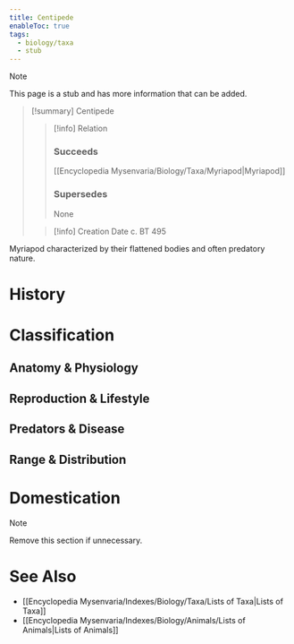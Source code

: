 ```yaml
---
title: Centipede
enableToc: true
tags:
  - biology/taxa
  - stub
---
```


> [!note]
> This page is a stub and has more information that can be added.

> [!summary] Centipede
> > [!info] Relation
> > ### Succeeds
> > [[Encyclopedia Mysenvaria/Biology/Taxa/Myriapod|Myriapod]]
> > ### Supersedes
> > None
>
> > [!info] Creation Date
> > c. BT 495

Myriapod characterized by their flattened bodies and often predatory nature.
# History

# Classification
## Anatomy & Physiology

## Reproduction & Lifestyle

## Predators & Disease

## Range & Distribution

# Domestication

> [!note]
> Remove this section if unnecessary.
# See Also
- [[Encyclopedia Mysenvaria/Indexes/Biology/Taxa/Lists of Taxa|Lists of Taxa]]
- [[Encyclopedia Mysenvaria/Indexes/Biology/Animals/Lists of Animals|Lists of Animals]]